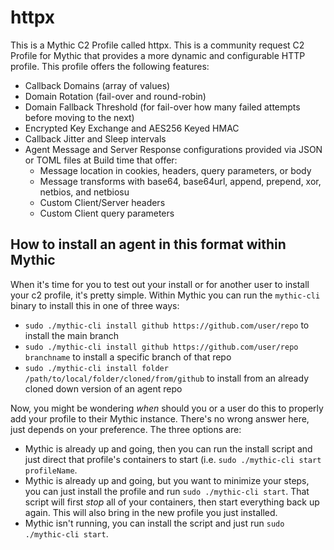 # httpx

This is a Mythic C2 Profile called httpx. This is a community request C2 Profile for Mythic that provides a more dynamic and configurable HTTP profile.
This profile offers the following features:

* Callback Domains (array of values)
* Domain Rotation (fail-over and round-robin)
* Domain Fallback Threshold (for fail-over how many failed attempts before moving to the next)
* Encrypted Key Exchange and AES256 Keyed HMAC
* Callback Jitter and Sleep intervals
* Agent Message and Server Response configurations provided via JSON or TOML files at Build time that offer:
  * Message location in cookies, headers, query parameters, or body
  * Message transforms with base64, base64url, append, prepend, xor, netbios, and netbiosu
  * Custom Client/Server headers
  * Custom Client query parameters


## How to install an agent in this format within Mythic

When it's time for you to test out your install or for another user to install your c2 profile, it's pretty simple. Within Mythic you can run the `mythic-cli` binary to install this in one of three ways:

* `sudo ./mythic-cli install github https://github.com/user/repo` to install the main branch
* `sudo ./mythic-cli install github https://github.com/user/repo branchname` to install a specific branch of that repo
* `sudo ./mythic-cli install folder /path/to/local/folder/cloned/from/github` to install from an already cloned down version of an agent repo

Now, you might be wondering _when_ should you or a user do this to properly add your profile to their Mythic instance. There's no wrong answer here, just depends on your preference. The three options are:

* Mythic is already up and going, then you can run the install script and just direct that profile's containers to start (i.e. `sudo ./mythic-cli start profileName`.
* Mythic is already up and going, but you want to minimize your steps, you can just install the profile and run `sudo ./mythic-cli start`. That script will first _stop_ all of your containers, then start everything back up again. This will also bring in the new profile you just installed.
* Mythic isn't running, you can install the script and just run `sudo ./mythic-cli start`. 
